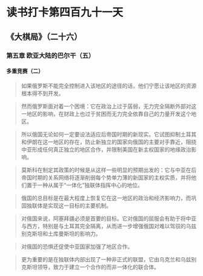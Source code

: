 # 读书打卡第四百九十一天
## 《大棋局》（二十六）
### 第五章 欧亚大陆的巴尔干（五）
#### 多重竞赛（二）

> 如果俄罗斯不能完全控制进入该地区的途径的话，他们宁愿让该地区的资源根本得不到开发。

> 然而俄罗斯面对着一个困境：它在政治上过于孱弱，无力完全隔断外部对这一地区的影响，在财政上也过于贫困而无力完全依靠自己的力量开发这个地区。

> 所以俄国无论如何一定要设法适应后帝国时期的新现实。它试图抑制土耳其和伊朗在这一地区的存在，防止新独立的国家向俄国的主要对手靠近，阻挠中亚形成任何真正独立的地区合作，并限制美国在新主权国家的地缘政治影响。

> 莫斯科在制定其政策的时候是从这样一些明显的预期出发的：它与中亚在后帝国时期的关系网络将逐渐削弱每个势单力薄的新国家的主权实质，并将他们置于一种从属于“一体化”独联体指挥中心的地位。

> 俄国的总目标是在最大程度上恢复它在这一地区的政治和经济影响力，而巩固独联体是实现这一目标的主要机制。

> 对俄国来说，阿塞拜疆必须是首要的目标。它对俄国的屈服会有助于将中亚与西方，特别是与土耳其完全隔离，从而进一步增强俄国对难以驾驭的乌兹别克斯坦和土库曼斯坦的影响力。

> 对俄国的恐惧还促使中亚国家加强了地区合作。

> 更为重要的是在独联体内部出现了一种非正式的联盟，它由乌克兰和乌兹别克斯坦领导，致力于建立一个合作的而非一体化的联合体。